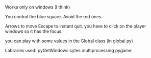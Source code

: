 Works only on windows (I think)

You control the blue square.
Avoid the red ones.

Arrows to move
Escape to instant quit.
you have to click on the player windows so it has the focus.

you can play with some values in the Global class (in global.py)

Labraries used:
pyGetWindows
cytes
multiprocessing
pygame
